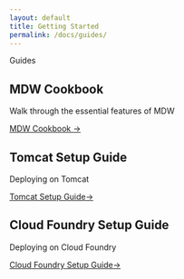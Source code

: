 ```yaml
---
layout: default
title: Getting Started
permalink: /docs/guides/
---
```


<section class="intro">
  <div class="grid">
    <div class="unit whole center-on-mobiles">
      <p class="first">Guides</p>
    </div>
  </div>
</section>
<section class="features">
  <div class="grid">
    <div class="unit one-third">
      <h2>MDW Cookbook</h2>
      <p>
        Walk through the essential features of MDW 
      </p>
      <a href="mdw-cookbook/">MDW Cookbook &rarr;</a>
    </div>
    <div class="unit one-third">
      <h2>Tomcat Setup Guide</h2>
      <p>
        Deploying on Tomcat
       </p>
      <a href="tomcat-guide/">Tomcat Setup Guide&rarr;</a>
    </div>
    <div class="unit one-third">
      <h2>Cloud Foundry Setup Guide</h2>
      <p>Deploying on Cloud Foundry</p>
      <a href="SetupGuideForCloudFoundry/">Cloud Foundry Setup Guide&rarr;</a>
    </div>
    <div class="clear"></div>
  </div>
</section>


